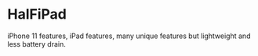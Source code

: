 # HalFiPad
iPhone 11 features, iPad features, many unique features but lightweight and less battery drain.
